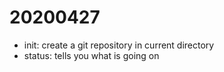 # 20200427
- init: create a git repository in current directory
- status: tells you what is going on
